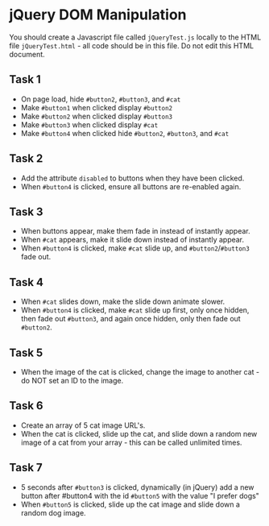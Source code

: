 # jQuery DOM Manipulation
You should create a Javascript file called `jQueryTest.js` locally to the HTML file `jQueryTest.html` - all code should be in this file. Do not edit this HTML document.

## Task 1
- On page load, hide `#button2`, `#button3`, and `#cat`
- Make `#button1` when clicked display `#button2`
- Make `#button2` when clicked display `#button3`
- Make `#button3` when clicked display `#cat`
- Make `#button4` when clicked hide `#button2`, `#button3`, and `#cat`

## Task 2
- Add the attribute `disabled` to buttons when they have been clicked.
- When `#button4` is clicked, ensure all buttons are re-enabled again.

## Task 3
- When buttons appear, make them fade in instead of instantly appear.
- When `#cat` appears, make it slide down instead of instantly appear.
- When `#button4` is clicked, make `#cat` slide up, and `#button2`/`#button3` fade out.

## Task 4
- When `#cat` slides down, make the slide down animate slower.
- When `#button4` is clicked, make `#cat` slide up first, only once hidden, then fade out `#button3`, and again once hidden, only then fade out `#button2`.

## Task 5
- When the image of the cat is clicked, change the image to another cat - do NOT set an ID to the image.

## Task 6
- Create an array of 5 cat image URL's.
- When the cat is clicked, slide up the cat, and slide down a random new image of a cat from your array - this can be called unlimited times.

## Task 7
- 5 seconds after `#button3` is clicked, dynamically (in jQuery) add a new button after #button4 with the id `#button5` with the value "I prefer dogs"
- When `#button5` is clicked, slide up the cat image and slide down a random dog image.
